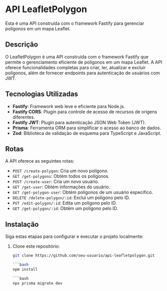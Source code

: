 # API LeafletPolygon

Esta é uma API construída com o framework Fastify para gerenciar polígonos em um mapa Leaflet.

## Descrição

O LeafletPolygon é uma API construída com o framework Fastify que permite o gerenciamento eficiente de polígonos em um mapa Leaflet. A API oferece funcionalidades completas para criar, ler, atualizar e excluir polígonos, além de fornecer endpoints para autenticação de usuários com JWT.

## Tecnologias Utilizadas

- **Fastify**: Framework web leve e eficiente para Node.js.
- **Fastify CORS**: Plugin para controle de acesso de recursos de origens diferentes.
- **Fastify JWT**: Plugin para autenticação JSON Web Token (JWT).
- **Prisma**: Ferramenta ORM para simplificar o acesso ao banco de dados.
- **Zod**: Biblioteca de validação de esquema para TypeScript e JavaScript.

## Rotas

A API oferece as seguintes rotas:

- `POST /create-polygon`: Cria um novo polígono.
- `GET /get-polygons`: Obtém todos os polígonos.
- `POST /create-user`: Cria um novo usuário.
- `GET /get-user`: Obtém informações do usuário.
- `GET /get-polygon-user`: Obtém polígonos de um usuário específico.
- `DELETE /delete-polygon/:id`: Exclui um polígono pelo ID.
- `PUT /edit-polygon/:id`: Edita um polígono pelo ID.
- `GET /get-polygon/:id`: Obtém um polígono pelo ID.

## Instalação

Siga estas etapas para configurar e executar o projeto localmente:

1. Clone este repositório:

   ```bash
   git clone https://github.com/seu-usuario/api-leafletpolygon.git

   ```bash
   npm install

   ```bash
   npx prisma migrate dev



